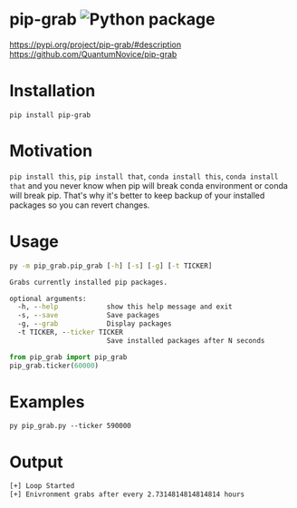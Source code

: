# pip-grab         ![Python package](https://github.com/QuantumNovice/pip-grab/workflows/Python%20package/badge.svg)

https://pypi.org/project/pip-grab/#description
https://github.com/QuantumNovice/pip-grab

# Installation
`pip install pip-grab`

# Motivation
`pip install this`, `pip install that`, `conda install this`, `conda install that`
and you never know when pip will break conda environment or conda will break pip.
That's why it's better to keep backup of your installed packages so you can revert
changes.


# Usage
```cmd
py -m pip_grab.pip_grab [-h] [-s] [-g] [-t TICKER]

Grabs currently installed pip packages.

optional arguments:
  -h, --help            show this help message and exit
  -s, --save            Save packages
  -g, --grab            Display packages
  -t TICKER, --ticker TICKER
                        Save installed packages after N seconds
```

```python
from pip_grab import pip_grab
pip_grab.ticker(60000)
```

# Examples
`py pip_grab.py --ticker 590000`

# Output
```cmd
[+] Loop Started
[+] Enivronment grabs after every 2.7314814814814814 hours
```
